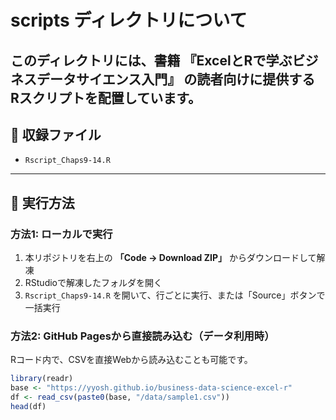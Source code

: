 # scripts ディレクトリについて

このディレクトリには、書籍 **『ExcelとRで学ぶビジネスデータサイエンス入門』** の読者向けに提供する  
Rスクリプトを配置しています。
---

## 📂 収録ファイル
- `Rscript_Chaps9-14.R`  
 
---

## 🚀 実行方法

### 方法1: ローカルで実行
1. 本リポジトリを右上の **「Code → Download ZIP」** からダウンロードして解凍  
2. RStudioで解凍したフォルダを開く  
3. `Rscript_Chaps9-14.R` を開いて、行ごとに実行、または「Source」ボタンで一括実行  

### 方法2: GitHub Pagesから直接読み込む（データ利用時）
Rコード内で、CSVを直接Webから読み込むことも可能です。  
```r
library(readr)
base <- "https://yyosh.github.io/business-data-science-excel-r"
df <- read_csv(paste0(base, "/data/sample1.csv"))
head(df)

